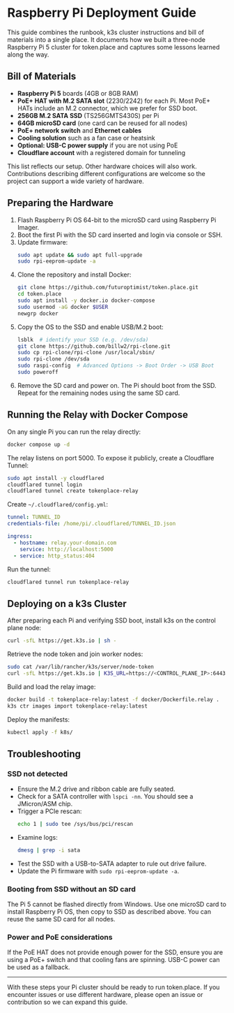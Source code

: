 # Raspberry Pi Deployment Guide

This guide combines the runbook, k3s cluster instructions and bill of materials into a single place. It documents how we built a three-node Raspberry Pi 5 cluster for token.place and captures some lessons learned along the way.

## Bill of Materials

- **Raspberry Pi 5** boards (4GB or 8GB RAM)
- **PoE+ HAT with M.2 SATA slot** (2230/2242) for each Pi. Most PoE+ HATs include an M.2 connector, which we prefer for SSD boot.
- **256GB M.2 SATA SSD** (TS256GMTS430S) per Pi
- **64GB microSD card** (one card can be reused for all nodes)
- **PoE+ network switch** and **Ethernet cables**
- **Cooling solution** such as a fan case or heatsink
- **Optional: USB-C power supply** if you are not using PoE
- **Cloudflare account** with a registered domain for tunneling

This list reflects our setup. Other hardware choices will also work. Contributions describing different configurations are welcome so the project can support a wide variety of hardware.

## Preparing the Hardware

1. Flash Raspberry Pi OS 64-bit to the microSD card using Raspberry Pi Imager.
2. Boot the first Pi with the SD card inserted and login via console or SSH.
3. Update firmware:
   ```bash
   sudo apt update && sudo apt full-upgrade
   sudo rpi-eeprom-update -a
   ```
4. Clone the repository and install Docker:
   ```bash
   git clone https://github.com/futuroptimist/token.place.git
   cd token.place
   sudo apt install -y docker.io docker-compose
   sudo usermod -aG docker $USER
   newgrp docker
   ```
5. Copy the OS to the SSD and enable USB/M.2 boot:
   ```bash
   lsblk  # identify your SSD (e.g. /dev/sda)
   git clone https://github.com/billw2/rpi-clone.git
   sudo cp rpi-clone/rpi-clone /usr/local/sbin/
   sudo rpi-clone /dev/sda
   sudo raspi-config  # Advanced Options -> Boot Order -> USB Boot
   sudo poweroff
   ```
6. Remove the SD card and power on. The Pi should boot from the SSD. Repeat for the remaining nodes using the same SD card.

## Running the Relay with Docker Compose

On any single Pi you can run the relay directly:

```bash
docker compose up -d
```

The relay listens on port 5000. To expose it publicly, create a Cloudflare Tunnel:

```bash
sudo apt install -y cloudflared
cloudflared tunnel login
cloudflared tunnel create tokenplace-relay
```

Create `~/.cloudflared/config.yml`:

```yaml
tunnel: TUNNEL_ID
credentials-file: /home/pi/.cloudflared/TUNNEL_ID.json

ingress:
  - hostname: relay.your-domain.com
    service: http://localhost:5000
  - service: http_status:404
```

Run the tunnel:

```bash
cloudflared tunnel run tokenplace-relay
```

## Deploying on a k3s Cluster

After preparing each Pi and verifying SSD boot, install k3s on the control plane node:

```bash
curl -sfL https://get.k3s.io | sh -
```

Retrieve the node token and join worker nodes:

```bash
sudo cat /var/lib/rancher/k3s/server/node-token
curl -sfL https://get.k3s.io | K3S_URL=https://<CONTROL_PLANE_IP>:6443 K3S_TOKEN=<NODE_TOKEN> sh -
```

Build and load the relay image:

```bash
docker build -t tokenplace-relay:latest -f docker/Dockerfile.relay .
k3s ctr images import tokenplace-relay:latest
```

Deploy the manifests:

```bash
kubectl apply -f k8s/
```

## Troubleshooting

### SSD not detected

- Ensure the M.2 drive and ribbon cable are fully seated.
- Check for a SATA controller with `lspci -nn`. You should see a JMicron/ASM chip.
- Trigger a PCIe rescan:
  ```bash
  echo 1 | sudo tee /sys/bus/pci/rescan
  ```
- Examine logs:
  ```bash
  dmesg | grep -i sata
  ```
- Test the SSD with a USB-to-SATA adapter to rule out drive failure.
- Update the Pi firmware with `sudo rpi-eeprom-update -a`.

### Booting from SSD without an SD card

The Pi 5 cannot be flashed directly from Windows. Use one microSD card to install Raspberry Pi OS, then copy to SSD as described above. You can reuse the same SD card for all nodes.

### Power and PoE considerations

If the PoE HAT does not provide enough power for the SSD, ensure you are using a PoE+ switch and that cooling fans are spinning. USB-C power can be used as a fallback.

---

With these steps your Pi cluster should be ready to run token.place. If you encounter issues or use different hardware, please open an issue or contribution so we can expand this guide.

